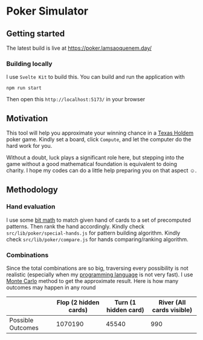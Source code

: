 # Poker Simulator

## Getting started
The latest build is live at https://poker.lamsaoquenem.day/
### Building locally
I use `Svelte Kit` to build this. You can build and run the application with
```
npm run start
```
Then open this `http://localhost:5173/` in your browser
## Motivation

This tool will help you approximate your winning chance in a [Texas Holdem](https://en.wikipedia.org/wiki/Texas_hold_%27em) poker game.
Kindly set a board, click `Compute`, and let the computer do the hard work for you. 

Without a doubt, luck plays a significant role here, 
but stepping into the game without a good mathematical foundation is equivalent to doing charity.
I hope my codes can do a little help preparing you on that aspect ☺.

## Methodology

### Hand evaluation

I use some [bit math](https://en.wikipedia.org/wiki/Mask_(computing)) to match given hand of cards to a set of precomputed patterns. Then rank the hand accordingly.
Kindly check `src/lib/poker/special-hands.js` for pattern building algorithm. 
Kindly check `src/lib/poker/compare.js` for hands comparing/ranking algorithm.

### Combinations

Since the total combinations are so big, traversing every possibility is not realistic (especially when my [programming language](https://www.javascript.com/) is not very fast). I use [Monte Carlo](https://en.wikipedia.org/wiki/Monte_Carlo_algorithm) method to get the approximate result. Here is how many outcomes may happen in any round

|                   | Flop (2 hidden cards)    | Turn (1 hidden card)  | River (All cards visible) |
|-------------------|---------|-------|-------|
| Possible Outcomes | 1070190 | 45540 | 990   |

